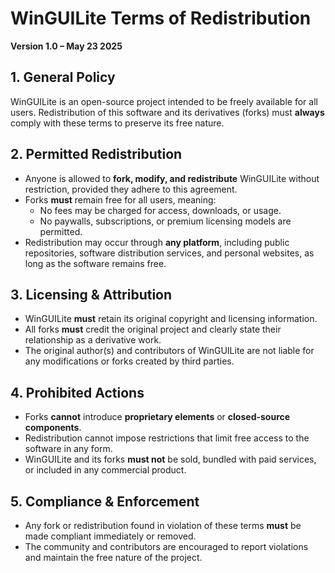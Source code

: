 # WinGUILite Terms of Redistribution

**Version 1.0 – May 23 2025**

## 1. General Policy
WinGUILite is an open-source project intended to be freely available for all users. Redistribution of this software and its derivatives (forks) must **always** comply with these terms to preserve its free nature.

## 2. Permitted Redistribution
- Anyone is allowed to **fork, modify, and redistribute** WinGUILite without restriction, provided they adhere to this agreement.
- Forks **must** remain free for all users, meaning:
  - No fees may be charged for access, downloads, or usage.
  - No paywalls, subscriptions, or premium licensing models are permitted.
- Redistribution may occur through **any platform**, including public repositories, software distribution services, and personal websites, as long as the software remains free.

## 3. Licensing & Attribution
- WinGUILite **must** retain its original copyright and licensing information.
- All forks **must** credit the original project and clearly state their relationship as a derivative work.
- The original author(s) and contributors of WinGUILite are not liable for any modifications or forks created by third parties.

## 4. Prohibited Actions
- Forks **cannot** introduce **proprietary elements** or **closed-source components**.
- Redistribution cannot impose restrictions that limit free access to the software in any form.
- WinGUILite and its forks **must not** be sold, bundled with paid services, or included in any commercial product.

## 5. Compliance & Enforcement
- Any fork or redistribution found in violation of these terms **must** be made compliant immediately or removed.
- The community and contributors are encouraged to report violations and maintain the free nature of the project.
